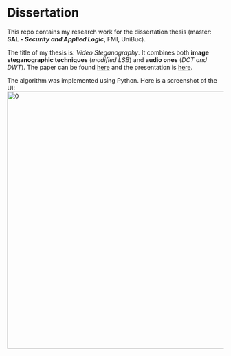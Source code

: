 # Dissertation
This repo contains my research work for the dissertation thesis (master: **SAL - _Security and Applied Logic_**, FMI, UniBuc).

The title of my thesis is: *Video Steganography*. It combines both **image steganographic techniques** (*modified LSB*) and **audio ones** (*DCT and DWT*). The paper can be found [here](https://github.com/DLarisa/Dissertation/blob/master/Diserta%C8%9Bie/Documente/Diserta%C8%9Bie.docx) and the presentation is [here](https://github.com/DLarisa/Dissertation/blob/master/Diserta%C8%9Bie/Documente/Prezentare.pptx). 

The algorithm was implemented using Python. Here is a screenshot of the UI: 
<img width="597" alt="0" src="https://github.com/DLarisa/Dissertation/assets/56414737/342c488a-4cc6-4445-b945-bceac7308d15">

